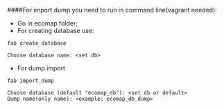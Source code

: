 ####For import dump you need to run in command line(vagrant needed):
 * Go in ecomap folder;
 * For creating database use:
 ```
 fab create_database

 Choose database name: <set db>

 ```
 * For dump import
 ```
 fab import_dump

 Choose database (default "ecomap_db"): <set db or default>
 Dump name(only name): <example: ecomap_db_dump>
 ```
